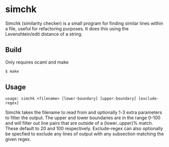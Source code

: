 # simchk

Simchk (similarity checker) is a small program for finding similar lines within
a file, useful for refactoring purposes.  It does this using the Levenshtein/edit
distance of a string.

## Build

Only requires ocaml and make

```sh
$ make
```

## Usage

```
usage: simchk <filename> [lower-boundary] [upper-boundary] [exclude-regex]
```

Simchk takes the filename to read from and optionally 1-3 extra parameters
to filter the output.  The upper and lower boundaries are in the range
0-100 and will filter out line pairs that are outside of a (lower..upper)% match.
These default to 20 and 100 respectively.  Exclude-regex can also optionally
be specfied to exclude any lines of output with any subsection matching the given regex.
